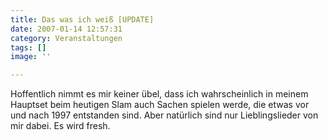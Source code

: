 ```yaml
---
title: Das was ich weiß [UPDATE]
date: 2007-01-14 12:57:31
category: Veranstaltungen
tags: []
image: ''

---
```


Hoffentlich nimmt es mir keiner übel, dass ich wahrscheinlich in meinem Hauptset beim heutigen Slam auch Sachen spielen werde, die etwas vor und nach 1997 entstanden sind. Aber natürlich sind nur Lieblingslieder von mir dabei. Es wird fresh.
